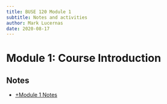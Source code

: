 ```yaml
---
title: BUSE 120 Module 1
subtitle: Notes and activities
author: Mark Lucernas
date: 2020-08-17
---
```



# Module 1: Course Introduction

## Notes

- [+Module 1 Notes](notes)

